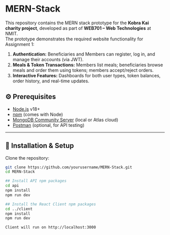 # MERN-Stack

This repository contains the MERN stack prototype for the **Kobra Kai charity project**, developed as part of **WEB701 – Web Technologies** at NMIT.  
The prototype demonstrates the required website functionality for Assignment 1:

1. **Authentication:** Beneficiaries and Members can register, log in, and manage their accounts (via JWT).  
2. **Meals & Token Transactions:** Members list meals; beneficiaries browse meals and order them using tokens; members accept/reject orders.  
3. **Interactive Features:** Dashboards for both user types, token balances, order history, and real-time updates.  

## ⚙️ Prerequisites

- [Node.js](https://nodejs.org/) v18+
- [npm](https://www.npmjs.com/) (comes with Node)
- [MongoDB Community Server](https://www.mongodb.com/try/download/community) (local or Atlas cloud)
- [Postman](https://www.postman.com/) (optional, for API testing)

---

## 🔧 Installation & Setup

Clone the repository:

```bash
git clone https://github.com/yourusername/MERN-Stack.git
cd MERN-Stack

## Install API npm packages
cd api
npm install
npm run dev

## Install the React Client npm packages
cd ../client
npm install
npm run dev

Client will run on http://localhost:3000
